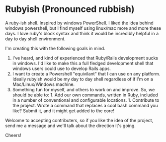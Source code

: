Rubyish (Pronounced rubbish)
====

A ruby-ish shell.  Inspired by windows PowerShell. I liked the idea behind windows powershell, but I find myself using linux/mac more and more these days. I love ruby's block syntax and think it would be incredibly helpful in a day to day shell environment.

I'm creating this with the following goals in mind.

  1. I've heard, and kind of experienced that Ruby/Rails development sucks in windows. I'd like to make this a full fledged development shell that windows users could use to develop Rails apps.
  1. I want to create a Powershell "equivilant" that I can use on any platform. Ideally rubyish would be my day to day shell regardless of if I'm on a Mac/Linux/Windows machine.
  1. Something fun for myself, and others to work on and improve. So, we should be able to:
  	1. Add our own commands, written in Ruby, included in a number of conventional and configurable locations.
  	1. Contribute to the project. Wrote a command that replaces a cool bash command you like? Submit it, and it might get added to the core!

Welcome to accepting contributers, so if you like the idea of the project, send me a message and we'll talk about the direction it's going.

Cheers!